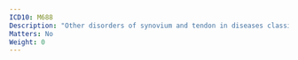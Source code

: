 ```yaml
---
ICD10: M688
Description: "Other disorders of synovium and tendon in diseases classified elsewhere"
Matters: No
Weight: 0
---
```

